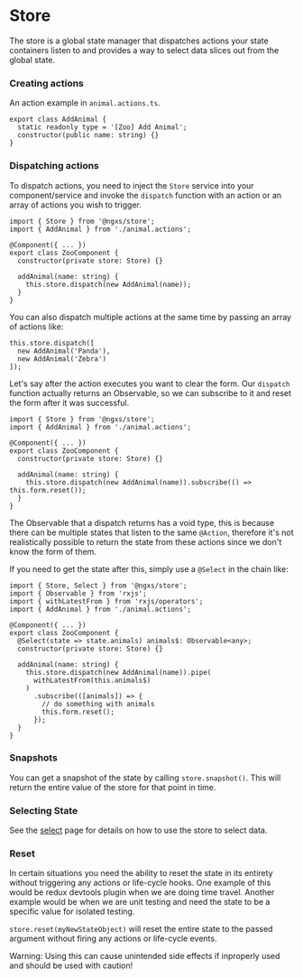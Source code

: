 # Store
The store is a global state manager that dispatches actions your state 
containers listen to and provides a way to select data slices out from
the global state.

### Creating actions
An action example in `animal.actions.ts`.

```TS
export class AddAnimal {
  static readonly type = '[Zoo] Add Animal';
  constructor(public name: string) {}
}
```

### Dispatching actions
To dispatch actions, you need to inject the `Store` service into your component/service
and invoke the `dispatch` function with an action or an array of actions you wish to trigger.

```TS
import { Store } from '@ngxs/store';
import { AddAnimal } from './animal.actions';

@Component({ ... })
export class ZooComponent {
  constructor(private store: Store) {}

  addAnimal(name: string) {
    this.store.dispatch(new AddAnimal(name));
  }
}
```

You can also dispatch multiple actions at the same time by passing an array of actions like:

```TS
this.store.dispatch([
  new AddAnimal('Panda'),
  new AddAnimal('Zebra')
]);
```

Let's say after the action executes you want to clear
the form. Our `dispatch` function actually returns an Observable, so we can
subscribe to it and reset the form after it was successful.

```TS
import { Store } from '@ngxs/store';
import { AddAnimal } from './animal.actions';

@Component({ ... })
export class ZooComponent {
  constructor(private store: Store) {}

  addAnimal(name: string) {
    this.store.dispatch(new AddAnimal(name)).subscribe(() => this.form.reset());
  }
}
```

The Observable that a dispatch returns has a void type, this is because
there can be multiple states that listen to the same `@Action`,
therefore it's not realistically possible to return the state
from these actions since we don't know the form of them.

If you need to get the state after this, simply use a 
`@Select` in the chain like:

```TS
import { Store, Select } from '@ngxs/store';
import { Observable } from 'rxjs';
import { withLatestFrom } from 'rxjs/operators';
import { AddAnimal } from './animal.actions';

@Component({ ... })
export class ZooComponent {
  @Select(state => state.animals) animals$: Observable<any>;
  constructor(private store: Store) {}

  addAnimal(name: string) {
    this.store.dispatch(new AddAnimal(name)).pipe(
      withLatestFrom(this.animals$)
    )
      .subscribe(([animals]) => {
        // do something with animals
        this.form.reset();
      });
  }
}
```

### Snapshots
You can get a snapshot of the state by calling `store.snapshot()`. This will return the entire
value of the store for that point in time.

### Selecting State
See the [select](select.md) page for details on how to use the store to select data.

### Reset
In certain situations you need the ability to reset the state in its entirety without
triggering any actions or life-cycle hooks. One example of this would be redux devtools plugin
when we are doing time travel. Another example would be when we are unit testing and need
the state to be a specific value for isolated testing.

`store.reset(myNewStateObject)` will reset the entire state to the passed argument without firing
any actions or life-cycle events.

Warning: Using this can cause unintended side effects if inproperly used and should be used with caution!
